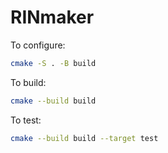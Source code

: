 # RINmaker

To configure:

```bash
cmake -S . -B build
```

To build:

```bash
cmake --build build
```

To test:

```bash
cmake --build build --target test
```

